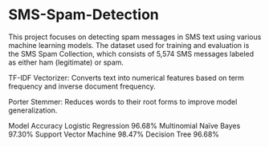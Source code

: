 # SMS-Spam-Detection
This project focuses on detecting spam messages in SMS text using various machine learning models. The dataset used for training and evaluation is the SMS Spam Collection, which consists of 5,574 SMS messages labeled as either ham (legitimate) or spam.

TF-IDF Vectorizer: Converts text into numerical features based on term frequency and inverse document frequency.

Porter Stemmer: Reduces words to their root forms to improve model generalization.

Model	                    Accuracy
Logistic Regression	       96.68%
Multinomial Naïve Bayes  	 97.30%
Support Vector Machine	   98.47%
Decision Tree	             96.68%
